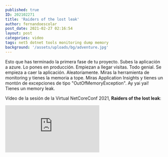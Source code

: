 ```yaml
---
published: true
ID: 202102271
title: 'Raiders of the lost leak'
author: fernandoescolar
post_date: 2021-02-27 02:16:54
layout: post
categories: video
tags: net5 dotnet tools monitoring dump memory
background: '/assets/uploads/bg/adventure.jpg'
---
```

Esto que has terminado la primera fase de tu proyecto. Subes la aplicación a azure. Lo pones en producción. Empiezan a llegar visitas. Todo genial. Se empieza a caer la aplicación. Aleatoriamente. Miras la herramienta de monitoring y tienes la memoria a tope. Miras Application Insights y tienes un montón de excepciones de tipo "OutOfMemoryException". Ay yai yai! Tienes un memory leak<!--break-->.

Vídeo de la sesión de la Virtual NetCoreConf 2021, **Raiders of the lost leak**:

<iframe class="youtube" src="https://www.youtube.com/embed/1xZA7WLcvwc" frameborder="0" allow="accelerometer; autoplay; encrypted-media; gyroscope; picture-in-picture" allowfullscreen></iframe>

